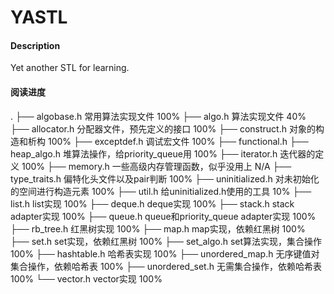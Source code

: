 # YASTL

#### Description
Yet another STL for learning.

#### 阅读进度
.
├── algobase.h          常用算法实现文件                            100%
├── algo.h              算法实现文件                                 40%
├── allocator.h         分配器文件，预先定义的接口                   100%
├── construct.h         对象的构造和析构                            100%
├── exceptdef.h         调试宏文件                                  100%
├── functional.h
├── heap_algo.h         堆算法操作，给priority_queue用               100%
├── iterator.h          迭代器的定义                                100%
├── memory.h            一些高级内存管理函数，似乎没用上               N/A
├── type_traits.h       偏特化头文件以及pair判断                     100%
├── uninitialized.h     对未初始化的空间进行构造元素                  100%
├── util.h              给uninitialized.h使用的工具                  10%
├── list.h              list实现                                    100%
├── deque.h             deque实现                                   100%
├── stack.h             stack adapter实现                           100%
├── queue.h             queue和priority_queue adapter实现           100%
├── rb_tree.h           红黑树实现                                  100%
├── map.h               map实现，依赖红黑树                          100%
├── set.h               set实现，依赖红黑树                          100%
├── set_algo.h          set算法实现，集合操作                        100%
├── hashtable.h         哈希表实现                                  100%
├── unordered_map.h     无序键值对集合操作，依赖哈希表                100%
├── unordered_set.h     无需集合操作，依赖哈希表                      100%
└── vector.h            vector实现                                  100%
